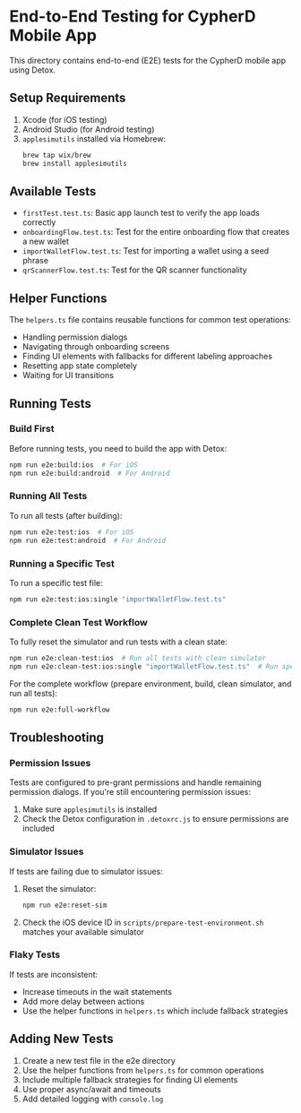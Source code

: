 # End-to-End Testing for CypherD Mobile App

This directory contains end-to-end (E2E) tests for the CypherD mobile app using Detox.

## Setup Requirements

1. Xcode (for iOS testing)
2. Android Studio (for Android testing)
3. `applesimutils` installed via Homebrew:
   ```bash
   brew tap wix/brew
   brew install applesimutils
   ```

## Available Tests

- `firstTest.test.ts`: Basic app launch test to verify the app loads correctly
- `onboardingFlow.test.ts`: Test for the entire onboarding flow that creates a new wallet
- `importWalletFlow.test.ts`: Test for importing a wallet using a seed phrase
- `qrScannerFlow.test.ts`: Test for the QR scanner functionality

## Helper Functions

The `helpers.ts` file contains reusable functions for common test operations:

- Handling permission dialogs
- Navigating through onboarding screens
- Finding UI elements with fallbacks for different labeling approaches
- Resetting app state completely
- Waiting for UI transitions

## Running Tests

### Build First

Before running tests, you need to build the app with Detox:

```bash
npm run e2e:build:ios  # For iOS
npm run e2e:build:android  # For Android
```

### Running All Tests

To run all tests (after building):

```bash
npm run e2e:test:ios  # For iOS
npm run e2e:test:android  # For Android
```

### Running a Specific Test

To run a specific test file:

```bash
npm run e2e:test:ios:single "importWalletFlow.test.ts"
```

### Complete Clean Test Workflow

To fully reset the simulator and run tests with a clean state:

```bash
npm run e2e:clean-test:ios  # Run all tests with clean simulator
npm run e2e:clean-test:ios:single "importWalletFlow.test.ts"  # Run specific test with clean simulator
```

For the complete workflow (prepare environment, build, clean simulator, and run all tests):

```bash
npm run e2e:full-workflow
```

## Troubleshooting

### Permission Issues

Tests are configured to pre-grant permissions and handle remaining permission dialogs. If you're still encountering permission issues:

1. Make sure `applesimutils` is installed
2. Check the Detox configuration in `.detoxrc.js` to ensure permissions are included

### Simulator Issues

If tests are failing due to simulator issues:

1. Reset the simulator:

   ```bash
   npm run e2e:reset-sim
   ```

2. Check the iOS device ID in `scripts/prepare-test-environment.sh` matches your available simulator

### Flaky Tests

If tests are inconsistent:

- Increase timeouts in the wait statements
- Add more delay between actions
- Use the helper functions in `helpers.ts` which include fallback strategies

## Adding New Tests

1. Create a new test file in the e2e directory
2. Use the helper functions from `helpers.ts` for common operations
3. Include multiple fallback strategies for finding UI elements
4. Use proper async/await and timeouts
5. Add detailed logging with `console.log`
